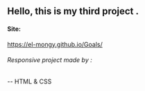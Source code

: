 ## Hello, this is my third project .

#### Site:
https://el-mongy.github.io/Goals/
 
###### Responsive project made by :

-- HTML & CSS

